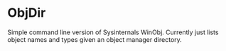# ObjDir

Simple command line version of Sysinternals WinObj. Currently just lists object names and types given an object manager directory.

